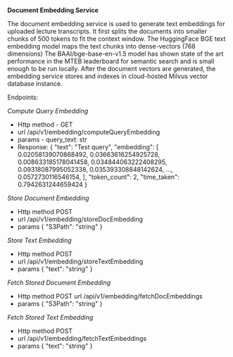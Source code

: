 **Document Embedding Service**

The document embedding service is used to generate text embeddings for uploaded lecture transcripts.
It first splits the documents into smaller chunks of 500 tokens to fit the context window.
The HuggingFace BGE text embedding model maps the text chunks into dense-vectors (768 dimensions)
The BAAI/bge-base-en-v1.5  model has shown state of the art performance in the MTEB leaderboard for semantic search and is small enough to be run locally.
After the document vectors are generated, the embedding service stores and indexes in cloud-hosted Milvus vector database instance.  

Endpoints:


*Compute Query Embedding*
- Http method - GET
- url /api/v1/embedding/computeQueryEmbedding
- params - query_text: str
- Response: {
  "text": "Test query",
  "embedding": [
    0.02058139070868492,
    0.03663616254925728,
    0.008633185178041458,
    0.034844063222408295,
    0.09318087995052338,
    0.035393308848142624,
    ...,
    0.0572730116546154,
   ],
  "token_count": 2,
  "time_taken": 0.7942631244659424
}

*Store Document Embedding*
- Http method POST
- url /api/v1/embedding/storeDocEmbedding
- params { "S3Path": "string" }


*Store Text Embedding*
- Http method POST
- url /api/v1/embedding/storeTextEmbedding
- params { "text": "string" }

*Fetch Stored Document Embedding*
- Http method POST
 url /api/v1/embedding/fetchDocEmbeddings
- params { "S3Path": "string" }


*Fetch Stored Text Embedding*
- Http method POST
- url /api/v1/embedding/fetchTextEmbeddings
- params { "text": "string" }


